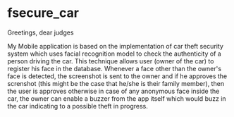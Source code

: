 # fsecure_car

Greetings, dear judges

My Mobile application is based on the implementation of car theft security system which uses facial recognition model to check the authenticity of a person driving the car.
This technique allows user (owner of the car) to register his face in the database.
Whenever a face other than the owner's face is detected, the screenshot is sent to the owner and if he approves the screnshot (this might be the case that he/she is their family member), then the user is approves otherwise in case of any anonymous face inside the car, the owner can enable a buzzer from the app itself which would buzz in the car indicating to a possible theft in progress.
